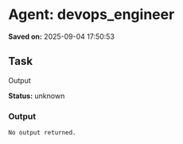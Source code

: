 # Agent: devops_engineer
**Saved on:** 2025-09-04 17:50:53

## Task
Output

**Status:** unknown

### Output
```
No output returned.
```


